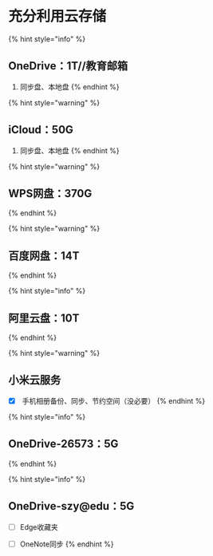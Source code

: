 # 充分利用云存储

{% hint style="info" %}
## OneDrive：1T//教育邮箱

1. 同步盘、本地盘
{% endhint %}

{% hint style="warning" %}
## iCloud：50G

1. 同步盘、本地盘
{% endhint %}

{% hint style="warning" %}
## WPS网盘：370G
{% endhint %}

{% hint style="warning" %}
## 百度网盘：14T
{% endhint %}

{% hint style="info" %}
## 阿里云盘：10T
{% endhint %}

{% hint style="warning" %}
## 小米云服务

* [x] &#x20;手机相册备份、同步、节约空间（没必要）
{% endhint %}

{% hint style="info" %}
## OneDrive-26573：5G
{% endhint %}

{% hint style="info" %}
## OneDrive-szy@edu：5G

* [ ] Edge收藏夹
* [ ] OneNote同步
{% endhint %}

